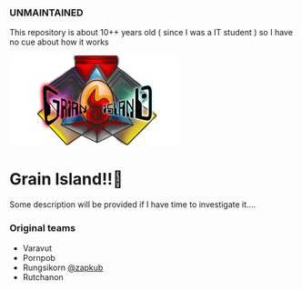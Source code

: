 
### UNMAINTAINED
This repository is about 10++ years old ( since I was a IT student ) so I have no cue about how it works

![grain](web/images/header/logo.png)
# Grain Island!!🤨

Some description will be provided if I have time to investigate it....


### Original teams
- Varavut
- Pornpob
- Rungsikorn [@zapkub](https://github.com/zapkub)
- Rutchanon